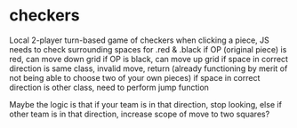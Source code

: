 # checkers
Local 2-player turn-based game of checkers
when clicking a piece, JS needs to check surrounding spaces for .red & .black
  if OP (original piece) is red, can move down grid
  if OP is black, can move up grid
if space in correct direction is same class, invalid move, return (already functioning by merit of not being able to choose two of your own pieces)
if space in correct direction is other class, need to perform jump function

Maybe the logic is that if your team is in that direction, stop looking, else if other team is in that direction, increase scope of move to two squares? 